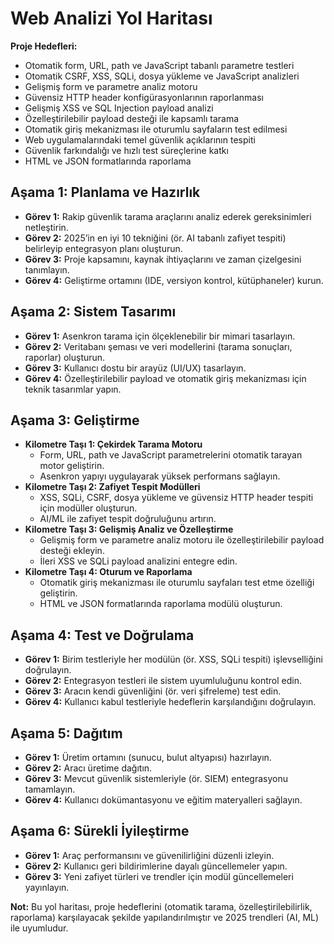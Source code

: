 # Web Analizi Yol Haritası

**Proje Hedefleri:**
- Otomatik form, URL, path ve JavaScript tabanlı parametre testleri
- Otomatik CSRF, XSS, SQLi, dosya yükleme ve JavaScript analizleri
- Gelişmiş form ve parametre analiz motoru
- Güvensiz HTTP header konfigürasyonlarının raporlanması
- Gelişmiş XSS ve SQL Injection payload analizi
- Özelleştirilebilir payload desteği ile kapsamlı tarama
- Otomatik giriş mekanizması ile oturumlu sayfaların test edilmesi
- Web uygulamalarındaki temel güvenlik açıklarının tespiti
- Güvenlik farkındalığı ve hızlı test süreçlerine katkı
- HTML ve JSON formatlarında raporlama

## Aşama 1: Planlama ve Hazırlık
- **Görev 1:** Rakip güvenlik tarama araçlarını analiz ederek gereksinimleri netleştirin.
- **Görev 2:** 2025’in en iyi 10 tekniğini (ör. AI tabanlı zafiyet tespiti) belirleyip entegrasyon planı oluşturun.
- **Görev 3:** Proje kapsamını, kaynak ihtiyaçlarını ve zaman çizelgesini tanımlayın.
- **Görev 4:** Geliştirme ortamını (IDE, versiyon kontrol, kütüphaneler) kurun.

## Aşama 2: Sistem Tasarımı
- **Görev 1:** Asenkron tarama için ölçeklenebilir bir mimari tasarlayın.
- **Görev 2:** Veritabanı şeması ve veri modellerini (tarama sonuçları, raporlar) oluşturun.
- **Görev 3:** Kullanıcı dostu bir arayüz (UI/UX) tasarlayın.
- **Görev 4:** Özelleştirilebilir payload ve otomatik giriş mekanizması için teknik tasarımlar yapın.

## Aşama 3: Geliştirme
- **Kilometre Taşı 1: Çekirdek Tarama Motoru**
  - Form, URL, path ve JavaScript parametrelerini otomatik tarayan motor geliştirin.
  - Asenkron yapıyı uygulayarak yüksek performans sağlayın.
- **Kilometre Taşı 2: Zafiyet Tespit Modülleri**
  - XSS, SQLi, CSRF, dosya yükleme ve güvensiz HTTP header tespiti için modüller oluşturun.
  - AI/ML ile zafiyet tespit doğruluğunu artırın.
- **Kilometre Taşı 3: Gelişmiş Analiz ve Özelleştirme**
  - Gelişmiş form ve parametre analiz motoru ile özelleştirilebilir payload desteği ekleyin.
  - İleri XSS ve SQLi payload analizini entegre edin.
- **Kilometre Taşı 4: Oturum ve Raporlama**
  - Otomatik giriş mekanizması ile oturumlu sayfaları test etme özelliği geliştirin.
  - HTML ve JSON formatlarında raporlama modülü oluşturun.

## Aşama 4: Test ve Doğrulama
- **Görev 1:** Birim testleriyle her modülün (ör. XSS, SQLi tespiti) işlevselliğini doğrulayın.
- **Görev 2:** Entegrasyon testleri ile sistem uyumluluğunu kontrol edin.
- **Görev 3:** Aracın kendi güvenliğini (ör. veri şifreleme) test edin.
- **Görev 4:** Kullanıcı kabul testleriyle hedeflerin karşılandığını doğrulayın.

## Aşama 5: Dağıtım
- **Görev 1:** Üretim ortamını (sunucu, bulut altyapısı) hazırlayın.
- **Görev 2:** Aracı üretime dağıtın.
- **Görev 3:** Mevcut güvenlik sistemleriyle (ör. SIEM) entegrasyonu tamamlayın.
- **Görev 4:** Kullanıcı dokümantasyonu ve eğitim materyalleri sağlayın.

## Aşama 6: Sürekli İyileştirme
- **Görev 1:** Araç performansını ve güvenilirliğini düzenli izleyin.
- **Görev 2:** Kullanıcı geri bildirimlerine dayalı güncellemeler yapın.
- **Görev 3:** Yeni zafiyet türleri ve trendler için modül güncellemeleri yayınlayın.

**Not:** Bu yol haritası, proje hedeflerini (otomatik tarama, özelleştirilebilirlik, raporlama) karşılayacak şekilde yapılandırılmıştır ve 2025 trendleri (AI, ML) ile uyumludur.
